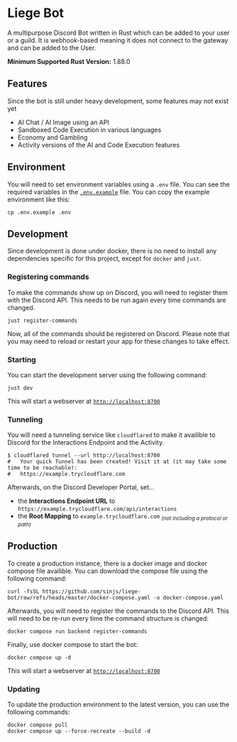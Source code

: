 # Liege Bot

A multipurpose Discord Bot written in Rust which can be added to your user or a guild. It is
webhook-based meaning it does not connect to the gateway and can be added to the User.

**Minimum Supported Rust Version:** 1.88.0

## Features

Since the bot is still under heavy development, some features may not exist yet

-   AI Chat / AI Image using an API
-   Sandboxed Code Execution in various languages
-   Economy and Gambling
-   Activity versions of the AI and Code Execution features

## Environment

You will need to set environment variables using a `.env` file. You can see the required variables
in the [`.env.example`](.env.example) file. You can copy the example environment like this:

```shell
cp .env.example .env
```

## Development

Since development is done under docker, there is no need to install any dependencies specific for
this project, except for `docker` and `just`.

### Registering commands

To make the commands show up on Discord, you will need to register them with the Discord API. This
needs to be run again every time commands are changed.

```shell
just register-commands
```

Now, all of the commands should be registered on Discord. Please note that you may need to reload
or restart your app for these changes to take effect.

### Starting

You can start the development server using the following command:

```shell
just dev
```

This will start a webserver at [`http://localhost:8700`](http://localhost:8700)

### Tunneling

You will need a tunneling service like `cloudflared` to make it availible to Discord for the
Interactions Endpoint and the Activity.

```shell
$ cloudflared tunnel --url http://localhost:8700
#   Your quick Tunnel has been created! Visit it at (it may take some time to be reachable):
#   https://example.trycloudflare.com
```

Afterwards, on the Discord Developer Portal, set...

-   the **Interactions Endpoint URL** to
    `https://example.trycloudflare.com/api/interactions`
-   the **Root Mapping** to `example.trycloudflare.com` <sub>_(not including a protocol or path)_</sub>

## Production

To create a production instance, there is a docker image and docker compose file availible. You can download the compose file using the following command:

```shell
curl -fsSL https://github.com/sinjs/liege-bot/raw/refs/heads/master/docker-compose.yaml -o docker-compose.yaml
```

Afterwards, you will need to register the commands to the Discord API. This will need to be re-run
every time the command structure is changed:

```shell
docker compose run backend register-commands
```

Finally, use docker compose to start the bot:

```shell
docker compose up -d
```

This will start a webserver at [`http://localhost:8700`](http://localhost:8700)

### Updating

To update the production environment to the latest version, you can use the following commands:

```shell
docker compose pull
docker compose up --force-recreate --build -d
```
